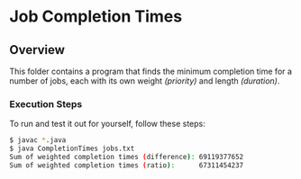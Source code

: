 # Job Completion Times

## Overview

This folder contains a program that finds the minimum completion time for a
number of jobs, each with its own weight _(priority)_ and length _(duration)_.

### Execution Steps

To run and test it out for yourself, follow these steps:

```bash
$ javac *.java
$ java CompletionTimes jobs.txt
Sum of weighted completion times (difference): 69119377652
Sum of weighted completion times (ratio):      67311454237
```
